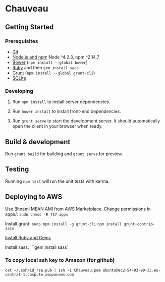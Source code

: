 # Chauveau 

## Getting Started

### Prerequisites

- [Git](https://git-scm.com/)
- [Node.js and npm](nodejs.org) Node ^4.2.3, npm ^2.14.7
- [Bower](bower.io) (`npm install --global bower`)
- [Ruby](https://www.ruby-lang.org) and then `gem install sass`
- [Grunt](http://gruntjs.com/) (`npm install --global grunt-cli`)
- [SQLite](https://www.sqlite.org/quickstart.html)

### Developing

1. Run `npm install` to install server dependencies.

2. Run `bower install` to install front-end dependencies.

3. Run `grunt serve` to start the development server. It should automatically open the client in your browser when ready.

## Build & development

Run `grunt build` for building and `grunt serve` for preview.

## Testing

Running `npm test` will run the unit tests with karma.

## Deploying to AWS

Use Bitnami MEAN AMI from AWS Marketplace. Change permissions in apps/:
```sudo chmod -R 757 apps```

Install grunt:
```sudo npm install -g grunt-cli```
```npm install grunt-contrib-sass```

[Install Ruby and Gems](https://n3rve.com/?p=285)

Install sass:
```gem install sass`

### To copy local ssh key to Amazon (for github)
```cat ~/.ssh/id_rsa.pub | ssh -i Chauveau.pem ubuntu@ec2-54-93-90-33.eu-central-1.compute.amazonaws.com```
